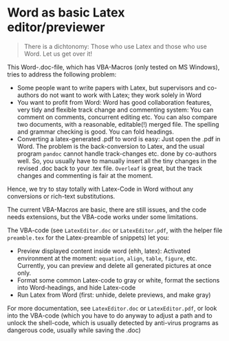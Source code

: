 # Word as basic Latex editor/previewer

> There is a dichtonomy: Those who use Latex and those who use Word. Let us get over it!

This Word-.doc-file, which has VBA-Macros (only tested on MS Windows), tries to address the following problem:
* Some people want to write papers with Latex, but supervisors and co-authors do not want to work with Latex; they work solely in Word
* You want to profit from Word: Word has good collaboration features, very tidy and flexible track change and commenting system: You can comment on comments, concurrent editing etc. You can also compare two documents, with a reasonable, editable(!) merged file. The spelling and grammar checking is good. You can fold headings.
* Converting a latex-generated .pdf to word is easy: Just open the .pdf in Word. The problem is the back-conversion to Latex, and the usual program `pandoc` cannot handle track-changes etc. done by co-authors well. So, you usually have to manually insert all the tiny changes in the revised .doc back to your .tex file. `Overleaf` is great, but the track changes and commenting is fair at the moment. 

Hence, we try to stay totally with Latex-Code in Word without any conversions or rich-text substitutions.

The current VBA-Macros are basic, there are still issues, and the code needs extensions, but the VBA-code works under some limitations.

The VBA-code (see `LatexEditor.doc` or `LatexEditor.pdf`, with the helper file `preamble.tex` for the Latex-preamble of snippets) let you:
* Preview displayed content inside word (ehh, latex): Activated environment at the moment: `equation`, `align`, `table`, `figure`, etc. Currently, you can preview and delete all generated pictures at once only.
* Format some common Latex-code to gray or white, format the sections into Word-headings, and hide Latex-code
* Run Latex from Word (first: unhide, delete previews, and make gray)

For more documentation, see `LatexEditor.doc` or `LatexEditor.pdf`, or look into the VBA-code (which you have to do anyway to adjust a path and to unlock the shell-code, which is usually detected by anti-virus programs as dangerous code, usually while saving the .doc)
